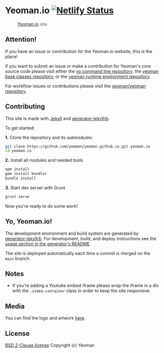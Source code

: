 # Yeoman.io [![Netlify Status](https://api.netlify.com/api/v1/badges/f9ab5087-4b19-45f2-9c97-e3520ea9da7a/deploy-status?branch=main)](https://app.netlify.com/sites/yeoman/deploys)

> [Yeoman.io](https://yeoman.io) site


## Attention!

If you have an issue or contribution for the Yeoman.io website, this is the place!

If you want to submit an issue or make a contribution for Yeoman's core source code please visit either the [yo command line repository](https://github.com/yeoman/yo), the [yeoman base classes repository](https://github.com/yeoman/generator), or the [yeoman runtime environment repository](https://github.com/yeoman/environment).

For workflow issues or contributions please visit the [yeoman/yeoman repository](https://github.com/yeoman/yeoman).


## Contributing

This site is made with [Jekyll](https://github.com/mojombo/jekyll/) and [generator-jekyllrb](https://github.com/robwierzbowski/generator-jekyllrb).

To get started:

**1\.** Clone the repository and its submodules:

```bash
git clone https://github.com/yeoman/yeoman.github.io.git yeoman.io
cd yeoman.io
```

**2\.** Install all modules and needed tools

```bash
npm install
gem install bundler
bundle install
```
**3\.** Start dev server with Grunt

```bash
grunt serve
```

Now you're ready to do some work!


## Yo, Yeoman.io!

The development environment and build system are generated by [generator-jekyllrb](https://github.com/robwierzbowski/generator-jekyllrb). For development, build, and deploy instructions see the [usage section in the generator's README](https://github.com/robwierzbowski/generator-jekyllrb/blob/704c2880c298a3e5e40ae29d3dafff112e21c01b/README.md#grunt-workflow).

The site is deployed automatically each time a commit is merged on the `main` branch.


## Notes

- If you're adding a Youtube embed iframe please wrap the iframe in a div with the `.video-container` class in order to keep the site responsive.


## Media

You can find the logo and artwork [here](https://github.com/yeoman/media).


## License

[BSD 2-Clause license](http://opensource.org/licenses/bsd-license.php)
Copyright (c) Yeoman
